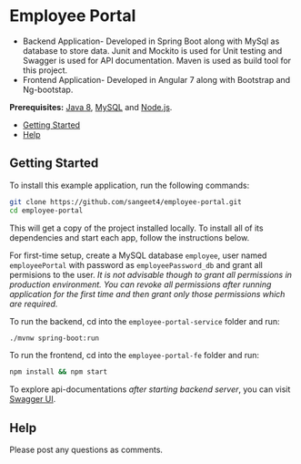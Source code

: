 # Employee Portal

* Backend Application- Developed in Spring Boot along with MySql as database to store data. Junit and Mockito is used for Unit testing and Swagger is used for API documentation. Maven is used as build tool for this project.
* Frontend Application- Developed in Angular 7 along with Bootstrap and Ng-bootstap.


**Prerequisites:** [Java 8](http://www.oracle.com/technetwork/java/javase/downloads/jdk8-downloads-2133151.html), [MySQL](https://dev.mysql.com/downloads/) and [Node.js](https://nodejs.org/).

* [Getting Started](#getting-started)
* [Help](#help)

## Getting Started

To install this example application, run the following commands:

```bash
git clone https://github.com/sangeet4/employee-portal.git
cd employee-portal
```

This will get a copy of the project installed locally. To install all of its dependencies and start each app, follow the instructions below.

For first-time setup, create a MySQL database `employee`, user named `employeePortal` with password as `employeePassword_db` and grant all permisions to the user. *It is not advisable though to grant all permissions in production environment. You can revoke all permissions after running application for the first time and then grant only those permissions which are required.*

To run the backend, cd into the `employee-portal-service` folder and run:
 
```bash
./mvnw spring-boot:run
```

To run the frontend, cd into the `employee-portal-fe` folder and run:
 
```bash
npm install && npm start
```
To explore api-documentations *after starting backend server*, you can visit [Swagger UI](http://localhost:8080/api/v2/swagger-ui.html).

## Help

Please post any questions as comments.
